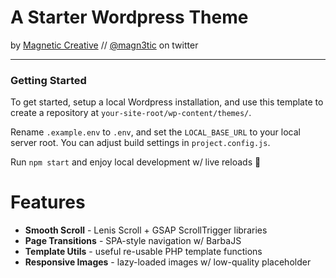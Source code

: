 # A Starter Wordpress Theme
by [Magnetic Creative](http://www.magneticcreative.com) // [@magn3tic](http://twitter.com/magn3tic) on twitter

***

### Getting Started

To get started, setup a local Wordpress installation, and use this template to create a repository at `your-site-root/wp-content/themes/`.

Rename `.example.env` to `.env`, and set the `LOCAL_BASE_URL` to your local server root. You can adjust build settings in `project.config.js`.

Run `npm start` and enjoy local development w/ live reloads 🚀


# Features

- **Smooth Scroll** - Lenis Scroll + GSAP ScrollTrigger libraries
- **Page Transitions** - SPA-style navigation w/ BarbaJS
- **Template Utils** - useful re-usable PHP template functions
- **Responsive Images** - lazy-loaded images w/ low-quality placeholder